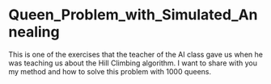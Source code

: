 # Queen_Problem_with_Simulated_Annealing
This is one of the exercises that the teacher of the AI ​​class gave us when he was teaching us about the Hill Climbing algorithm. I want to share with you my method and how to solve this problem with 1000 queens.
